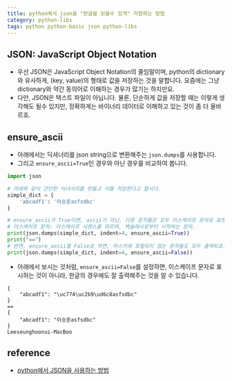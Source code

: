 ```yaml
---
title: python에서 json을 "한글을 읽을수 있게" 저장하는 방법
category: python-libs
tags: python python-basic json python-libs
---
```


## JSON: JavaScript Object Notation

- 우선 JSON은 JavaScript Object Notation의 줄임말이며, python의 dictionary와 유사하게, (key, value)의 형태로 값을 저장하는 것을 말합니다. 요즘에는 그냥 dictionary와 약간 동의어로 이해하는 경우가 많기는 하지만요. 
- 다만, JSON은 텍스트 파일이 아닙니다. 물론, 단순하게 값을 저장할 때는 이렇게 생각해도 될수 있지만, 정확하게는 바이너리 데이터로 이해하고 있는 것이 좀 더 올바르죠. 

## ensure_ascii

- 아래에서는 딕셔너리를 json string으로 변환해주는 `json.dumps`를 사용합니다. 
- 그리고 `ensure_ascii=True`인 경우와 아닌 경우를 비교하여 봅니다.

```python
import json 

# 아래와 같이 간단한 딕녀서리를 만들고 이를 저장한다고 합시다.
simple_dict = {
    'abcadf1': '이승훈asfsdbc'
}

# ensure_ascii가 True이면, ascii가 아닌, 다른 문자들은 모두 이스케이프 문자로 표현됩니다. 
# 이스케이프 문자: 이스케이프 시퀀스를 따르며, 백슬래시로부터 시작하는 문자.
print(json.dumps(simple_dict, indent=4, ensure_ascii=True))
print("==")
# 반면, ensure_ascii를 False로 하면, 아스키에 포함되지 않는 문자들도 모두 출력되죠.
print(json.dumps(simple_dict, indent=4, ensure_ascii=False))
```

- 아래에서 보시는 것처럼, `ensure_ascii=False`를 설정하면, 이스케이프 문자로 표시하는 것이 아니라, 한글의 경우에도 잘 출력해주는 것을 알 수 있습니다.

```
{
    "abcadf1": "\uc774\uc2b9\ud6c8asfsdbc"
}
==
{
    "abcadf1": "이승훈asfsdbc"
}
Leeseunghoonui-MacBoo
```


## reference

- [python에서 JSON을 사용하는 방법](https://soooprmx.com/archives/6788)